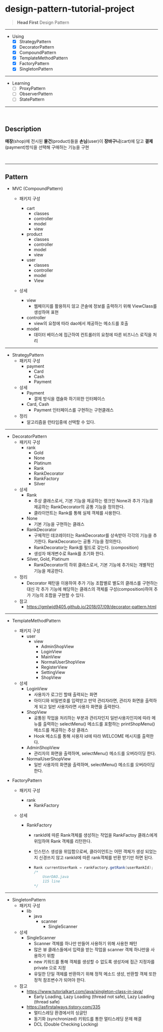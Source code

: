 # design-pattern-tutorial-project

> **Head First** Design Pattern

***

- Using
  - [x] StrategyPattern
  - [x] DecoratorPattern
  - [x] CompoundPattern
  - [x] TemplateMethodPattern
  - [x] FactoryPattern
  - [x] SingletonPattern

***

- Learning
  - [ ] ProxyPattern
  - [ ] ObserverPattern
  - [ ] StatePattern

***

<br/>

## Description

**매장**(shop)에 전시된 **물건**(product)들을 **손님**(user)이 **장바구니**(cart)에 담고 **결제**(payment)방식을 선택해 구매하는 기능을 구현

<br/>

***

## Pattern

- MVC (CompoundPattern)

  - 패키지 구성
    - cart
      - classes
      - controller
      - model
      - view
    - product
      - classes
      - controller
      - model
      - view
    - user
      - classes
      - controller
      - model
      - View

  - 상세
    - view 
      - 웹페이지를 활용하지 않고 콘솔에 정보를 출력하기 위해 ViewClass를 생성하여 표현
    - controller
      - view의 요청에 따라 dao에서 제공하는 메소드를 호출
    - model
      - 데이터 베이스에 접근하여 컨트롤러의 요청에 따른 비즈니스 로직을 처리

***

- StrategyPattern
  - 패키지 구성
    - payment
      - Card
      - Cash
      - Payment
  - 상세
    - Payment
      - 결제 방식을 캡슐화 하기위한 인터페이스
    - Card, Cash
      - Payment 인터페이스를 구현하는 구현클래스
  - 정리
    - 알고리즘을 런타임중에 선택할 수 있다.

***

- DecoratorPattern
  - 패키지 구성
    - rank
      - Gold
      - None
      - Platinum
      - Rank
      - RankDecorator
      - RankFactory
      - Silver
  - 상세
    - Rank
      - 추상 클래스로서, 기본 기능을 제공하는 랭크인 None과 추가 기능을 제공하는 RankDecorator의 공통 기능을 정의한다.
      - 클라이언트는 Rank를 통해 실제 객체를 사용한다.
    - None
      - 기본 기능을 구현하는 클래스
    - RankDecorator
      - 구체적인 데코레이터는 RankDecorator를 상속받아 각각의 기능을 추가한다. RankDecorator는 공통 기능을 정의한다.
      - RankDecorator는 Rank를 필드로 갖는다. (composition)
      - 생성자 매개변수로 Rank를 초기화 한다.
    - Silver, Gold, Platinum
      - RankDecorator의 하위 클래스로서, 기본 기능에 추가되는 개별적인 기능을 제공한다.
  - 정리
    - Decorator 패턴을 이용하여 추가 기능 조합별로 별도의 클래스를 구현하는 대신 각 추가 기능에 해당하는 클래스의 객체를 구성(composition)하여 추가 기능의 조합을 구현할 수 있다.
  - 참고
    - https://gmlwjd9405.github.io/2018/07/09/decorator-pattern.html

***

- TemplateMethodPattern

  - 패키지 구성
    - user
      - view
        - AdminShopView
        - LoginView
        - MainView
        - NormalUserShopView
        - RegisterView
        - SettingView
        - ShopView
  - 상세
    - LoginView
      - 사용자가 로그인 할때 출력되는 화면
      - 아이디와 비밀번호를 입력받고 만약 관리자라면, 관리자 화면을 출력하게 되고 일반 사용자라면 사용자 화면을 출력한다.
    - ShopView
      - 공통된 작업을 처리하는 부분과 관리자인지 일반사용자인지에 따라 메뉴를 출력하는 selectMenu() 메소드를 포함하는 printShopMenu() 메소드를 제공하는 추상 클래스
      - Hook 메소드를 통해 사용자 id에 따라 WELCOME 메시지를 출력한다.
    - AdminShopView
      - 관리자의 화면을 출력하며, selectMenu() 메소드를 오버라이딩 한다.
    - NormalUserShopView
      - 일반 사용자의 화면을 출력하며, selectMenu() 메소드를 오버라이딩 한다.

- FactoryPattern

  - 패키지 구성

    - rank
      - RankFactory

  - 상세

    - RankFactory

      - rankId에 따른 Rank객체를 생성하는 작업을 RankFactoy 클래스에게 위임하여 Rank 객체를 리턴한다.

      - 인스턴스 생성을 위임함으로써, 클라이언트는 어떤 객체가 생성 되었는지 신경쓰지 않고 rankId에 따른 rank객체를 반환 받기만 하면 된다.

      - ```java
        Rank currentUserRank = rankFactory.getRank(userRankId); 
        /*
        	UserDAO.java 
        	115 line
        */
        ```

***

- SingletonPattern
  - 패키지 구성
    - lib
      - java
        - scanner
          - SingleScanner
  - 상세
    - SingleScanner
      - Scanner 객체를 하나만 만들어 사용하기 위해 사용한 패턴
      - 많은 뷰 클래스들에서 입력을 받는 작업을 scanner 객체 하나만을 사용하기 위함
      - new 키워드를 통해 객체를 생성할 수 없도록 생성자에 접근 지정자를 private 으로 지정
      - 유일한 단일 객체를 반환하기 위해 정적 메소드 생성, 반환할 객체 또한 정적 참조변수가 되어야 한다.
  - 참고
    - https://www.tutorialkart.com/java/singleton-class-in-java/
      - Early Loading, Lazy Loading (thread not safe), Lazy Loading (thread safe)
    - https://asfirstalways.tistory.com/335
      - 멀티스레딩 환경에서의 싱글턴
      - 동기화 (synchronized) 키워드를 통한 멀티스레딩 문제 해결
      - DCL (Double Checking Locking)


